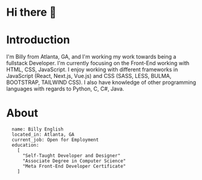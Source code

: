 # Hi there 👋

# Introduction

I'm Billy from Atlanta, GA, and I'm working my work towards being a fullstack Developer. I'm currently focusing on the Front-End working with HTML, CSS, JavaScript. I enjoy working with different frameworks in JavaScript (React, Next.js, Vue.js) and CSS (SASS, LESS, BULMA, BOOTSTRAP, TAILWIND CSS). I also have knowledge of other programming languages with regards to Python, C, C#, Java.

# About

```
  name: Billy English
  located_in: Atlanta, GA
  current_job: Open for Employment
  education:
    [
      "Self-Taught Developer and Designer"
      "Associate Degree in Computer Science"
      "Meta Front-End Developer Certificate"
    ]
  
```
